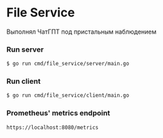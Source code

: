 # File Service
Выполнял ЧатГПТ под пристальным наблюдением

### Run server
```bash
$ go run cmd/file_service/server/main.go
```


### Run client
```bash
$ go run cmd/file_service/client/main.go
```

### Prometheus' metrics endpoint
```
https://localhost:8080/metrics
```
